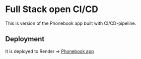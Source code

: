 # Full Stack open CI/CD

This is version of the Phonebook app built with CI/CD-pipeline.

## Deployment
It is deployed to Render => [Phonebook app](https://phonebook-ci-cd.onrender.com)
